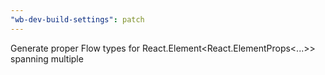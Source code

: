 ```yaml
---
"wb-dev-build-settings": patch
---
```


Generate proper Flow types for React.Element<React.ElementProps<...>> spanning multiple
